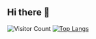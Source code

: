 ## Hi there 👋
![Visitor Count](https://profile-counter.glitch.me/vvZerovv/count.svg)
[![Top Langs](https://github-readme-stats.vercel.app/api/top-langs/?username=vvZerovv)](https://github.com/vvZerovv/github-readme-stats)
<!--
**vvZerovv/vvZerovv** is a ✨ _special_ ✨ repository because its `README.md` (this file) appears on your GitHub profile.

Here are some ideas to get you started:

- 🔭 I’m currently working on ...
- 🌱 I’m currently learning ...
- 👯 I’m looking to collaborate on ...
- 🤔 I’m looking for help with ...
- 💬 Ask me about ...
- 📫 How to reach me: ...
- 😄 Pronouns: ...
- ⚡ Fun fact: ...
-->

